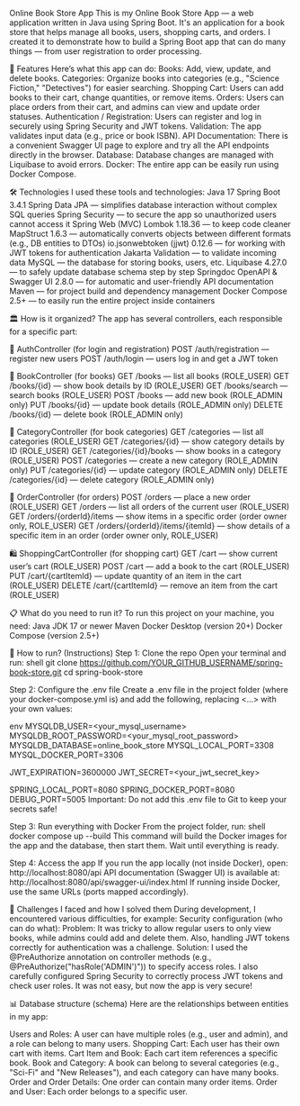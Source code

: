 Online Book Store App
This is my Online Book Store App — a web application written in Java using Spring Boot.
It's an application for a book store that helps manage all books, users, shopping carts, and orders.
I created it to demonstrate how to build a Spring Boot app that can do many things — from user registration to order processing.

🚀 Features
Here’s what this app can do:
Books: Add, view, update, and delete books.
Categories: Organize books into categories (e.g., "Science Fiction," "Detectives") for easier searching.
Shopping Cart: Users can add books to their cart, change quantities, or remove items.
Orders: Users can place orders from their cart, and admins can view and update order statuses.
Authentication / Registration: Users can register and log in securely using Spring Security and JWT tokens.
Validation: The app validates input data (e.g., price or book ISBN).
API Documentation: There is a convenient Swagger UI page to explore and try all the API endpoints directly in the browser.
Database: Database changes are managed with Liquibase to avoid errors.
Docker: The entire app can be easily run using Docker Compose.

🛠️ Technologies
I used these tools and technologies:
Java 17
Spring Boot 3.4.1
Spring Data JPA — simplifies database interaction without complex SQL queries
Spring Security — to secure the app so unauthorized users cannot access it
Spring Web (MVC)
Lombok 1.18.36 — to keep code cleaner
MapStruct 1.6.3 — automatically converts objects between different formats (e.g., DB entities to DTOs)
io.jsonwebtoken (jjwt) 0.12.6 — for working with JWT tokens for authentication
Jakarta Validation — to validate incoming data
MySQL — the database for storing books, users, etc.
Liquibase 4.27.0 — to safely update database schema step by step
Springdoc OpenAPI & Swagger UI 2.8.0 — for automatic and user-friendly API documentation
Maven — for project build and dependency management
Docker Compose 2.5+ — to easily run the entire project inside containers

🏛️ How is it organized?
The app has several controllers, each responsible for a specific part:

👤 AuthController (for login and registration)
POST /auth/registration — register new users
POST /auth/login — users log in and get a JWT token

📖 BookController (for books)
GET /books — list all books (ROLE_USER)
GET /books/{id} — show book details by ID (ROLE_USER)
GET /books/search — search books (ROLE_USER)
POST /books — add new book (ROLE_ADMIN only)
PUT /books/{id} — update book details (ROLE_ADMIN only)
DELETE /books/{id} — delete book (ROLE_ADMIN only)

📂 CategoryController (for book categories)
GET /categories — list all categories (ROLE_USER)
GET /categories/{id} — show category details by ID (ROLE_USER)
GET /categories/{id}/books — show books in a category (ROLE_USER)
POST /categories — create a new category (ROLE_ADMIN only)
PUT /categories/{id} — update category (ROLE_ADMIN only)
DELETE /categories/{id} — delete category (ROLE_ADMIN only)

🛒 OrderController (for orders)
POST /orders — place a new order (ROLE_USER)
GET /orders — list all orders of the current user (ROLE_USER)
GET /orders/{orderId}/items — show items in a specific order (order owner only, ROLE_USER)
GET /orders/{orderId}/items/{itemId} — show details of a specific item in an order (order owner only, ROLE_USER)

🛍️ ShoppingCartController (for shopping cart)
GET /cart — show current user’s cart (ROLE_USER)
POST /cart — add a book to the cart (ROLE_USER)
PUT /cart/{cartItemId} — update quantity of an item in the cart (ROLE_USER)
DELETE /cart/{cartItemId} — remove an item from the cart (ROLE_USER)

📋 What do you need to run it?
To run this project on your machine, you need:
Java JDK 17 or newer
Maven
Docker Desktop (version 20+)
Docker Compose (version 2.5+)

📝 How to run? (Instructions)
Step 1: Clone the repo
Open your terminal and run:
shell
git clone https://github.com/YOUR_GITHUB_USERNAME/spring-book-store.git
cd spring-book-store

Step 2: Configure the .env file
Create a .env file in the project folder (where your docker-compose.yml is) and add the following, replacing <...> with your own values:

env
MYSQLDB_USER=<your_mysql_username>
MYSQLDB_ROOT_PASSWORD=<your_mysql_root_password>
MYSQLDB_DATABASE=online_book_store
MYSQL_LOCAL_PORT=3308
MYSQL_DOCKER_PORT=3306

JWT_EXPIRATION=3600000
JWT_SECRET=<your_jwt_secret_key>

SPRING_LOCAL_PORT=8080
SPRING_DOCKER_PORT=8080
DEBUG_PORT=5005
Important: Do not add this .env file to Git to keep your secrets safe!

Step 3: Run everything with Docker
From the project folder, run:
shell
docker compose up --build
This command will build the Docker images for the app and the database, then start them. Wait until everything is ready.

Step 4: Access the app
If you run the app locally (not inside Docker), open:
http://localhost:8080/api
API documentation (Swagger UI) is available at:
http://localhost:8080/api/swagger-ui/index.html
If running inside Docker, use the same URLs (ports mapped accordingly).

🚧 Challenges I faced and how I solved them
During development, I encountered various difficulties, for example:
Security configuration (who can do what):
Problem: It was tricky to allow regular users to only view books, while admins could add and delete them. Also, handling JWT tokens correctly for authentication was a challenge.
Solution: I used the @PreAuthorize annotation on controller methods (e.g., @PreAuthorize("hasRole('ADMIN')")) to specify access roles. I also carefully configured Spring Security to correctly process JWT tokens and check user roles. It was not easy, but now the app is very secure!

📊 Database structure (schema)
Here are the relationships between entities in my app:

Users and Roles: A user can have multiple roles (e.g., user and admin), and a role can belong to many users.
Shopping Cart: Each user has their own cart with items.
Cart Item and Book: Each cart item references a specific book.
Book and Category: A book can belong to several categories (e.g., "Sci-Fi" and "New Releases"), and each category can have many books.
Order and Order Details: One order can contain many order items.
Order and User: Each order belongs to a specific user.